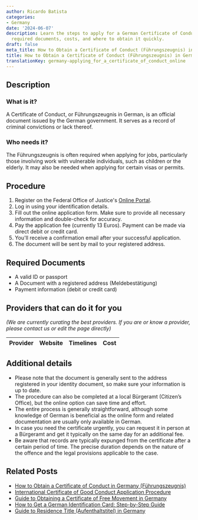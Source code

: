 ```yaml
---
author: Ricardo Batista
categories:
- Germany
date: '2024-06-07'
description: Learn the steps to apply for a German Certificate of Conduct (Führungszeugnis),
  required documents, costs, and where to obtain it quickly.
draft: false
meta_title: How to Obtain a Certificate of Conduct (Führungszeugnis) in Germany
title: How to Obtain a Certificate of Conduct (Führungszeugnis) in Germany
translationKey: germany-applying_for_a_certificate_of_conduct_online
---
```


## Description
### What is it?
A Certificate of Conduct, or Führungszeugnis in German, is an official document issued by the German government. It serves as a record of criminal convictions or lack thereof.

### Who needs it?
The Führungszeugnis is often required when applying for jobs, particularly those involving work with vulnerable individuals, such as children or the elderly. It may also be needed when applying for certain visas or permits.

## Procedure
1. Register on the Federal Office of Justice's [Online Portal](https://www.fuehrungszeugnis.bund.de/). 
2. Log in using your identification details.
3. Fill out the online application form. Make sure to provide all necessary information and double-check for accuracy.
4. Pay the application fee (currently 13 Euros). Payment can be made via direct debit or credit card.
5. You'll receive a confirmation email after your successful application.
6. The document will be sent by mail to your registered address. 

## Required Documents
- A valid ID or passport
- A Document with a registered address (Meldebestätigung)
- Payment information (debit or credit card)

## Providers that can do it for you

_(We are currently curating the best providers. If you are or know a provider, please contact us or edit the page directly)_

| Provider        |     Website     |     Timelines    |       Cost      |
| :-------------: | :-------------: |  :-------------: | :-------------: |

## Additional details
- Please note that the document is generally sent to the address registered in your identity document, so make sure your information is up to date.
- The procedure can also be completed at a local Bürgeramt (Citizen’s Office), but the online option can save time and effort.
- The entire process is generally straightforward, although some knowledge of German is beneficial as the online form and related documentation are usually only available in German.
- In case you need the certificate urgently, you can request it in person at a Bürgeramt and get it typically on the same day for an additional fee.
- Be aware that records are typically expunged from the certificate after a certain period of time. The precise duration depends on the nature of the offence and the legal provisions applicable to the case.
## Related Posts

- [How to Obtain a Certificate of Conduct in Germany (Führungszeugnis)](https://tramitit.com/guides/germany/application_for_a_certificate_of_conduct/)
- [International Certificate of Good Conduct Application Procedure](https://tramitit.com/guides/germany/application_for_an_international_certificate_of_conduct/)
- [Guide to Obtaining a Certificate of Free Movement in Germany](https://tramitit.com/guides/germany/certificate_of_free_movement/)
- [How to Get a German Identification Card: Step-by-Step Guide](https://tramitit.com/guides/germany/application_for_an_id_card/)
- [Guide to Residence Title (Aufenthaltstitel) in Germany](https://tramitit.com/guides/germany/application_for_a_residence_title/)